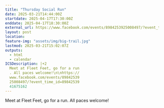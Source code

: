 ```yaml
---
title: "Thursday Social Run"
date: 2025-03-21T14:44:00Z
startdate: 2025-04-17T17:30:00Z
enddate: 2025-04-17T18:30:00Z
external_url: https://www.facebook.com/events/8984253925008497/?event_time_id=8984253941675162
layout: post
location: 
feature-img: "assets/img/big-trail.jpg"
lastmod: 2025-03-21T15:02:07Z
outputs:
  - html
  - calendar
ICSDescription: |+2
  Meet at Fleet Feet, go for a run  . All paces welcome!\n\nhttps://  www.facebook.com/events/89842539  25008497/?event_time_id=89842539  41675162
---
```


Meet at Fleet Feet, go for a run. All paces welcome!<br>
  <br>
  
